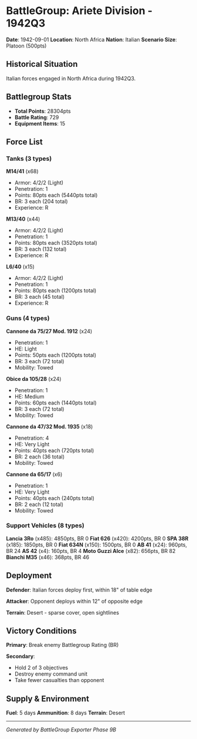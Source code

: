 # BattleGroup: Ariete Division - 1942Q3

**Date**: 1942-09-01
**Location**: North Africa
**Nation**: Italian
**Scenario Size**: Platoon (500pts)

## Historical Situation

Italian forces engaged in North Africa during 1942Q3.

## Battlegroup Stats

- **Total Points**: 28304pts
- **Battle Rating**: 729
- **Equipment Items**: 15

## Force List

### Tanks (3 types)

**M14/41** (x68)
- Armor: 4/2/2 (Light)
- Penetration: 1
- Points: 80pts each (5440pts total)
- BR: 3 each (204 total)
- Experience: R

**M13/40** (x44)
- Armor: 4/2/2 (Light)
- Penetration: 1
- Points: 80pts each (3520pts total)
- BR: 3 each (132 total)
- Experience: R

**L6/40** (x15)
- Armor: 4/2/2 (Light)
- Penetration: 1
- Points: 80pts each (1200pts total)
- BR: 3 each (45 total)
- Experience: R

### Guns (4 types)

**Cannone da 75/27 Mod. 1912** (x24)
- Penetration: 1
- HE: Light
- Points: 50pts each (1200pts total)
- BR: 3 each (72 total)
- Mobility: Towed

**Obice da 105/28** (x24)
- Penetration: 1
- HE: Medium
- Points: 60pts each (1440pts total)
- BR: 3 each (72 total)
- Mobility: Towed

**Cannone da 47/32 Mod. 1935** (x18)
- Penetration: 4
- HE: Very Light
- Points: 40pts each (720pts total)
- BR: 2 each (36 total)
- Mobility: Towed

**Cannone da 65/17** (x6)
- Penetration: 1
- HE: Very Light
- Points: 40pts each (240pts total)
- BR: 2 each (12 total)
- Mobility: Towed

### Support Vehicles (8 types)

**Lancia 3Ro** (x485): 4850pts, BR 0
**Fiat 626** (x420): 4200pts, BR 0
**SPA 38R** (x185): 1850pts, BR 0
**Fiat 634N** (x150): 1500pts, BR 0
**AB 41** (x24): 960pts, BR 24
**AS 42** (x4): 160pts, BR 4
**Moto Guzzi Alce** (x82): 656pts, BR 82
**Bianchi M35** (x46): 368pts, BR 46

## Deployment

**Defender**: Italian forces deploy first, within 18" of table edge

**Attacker**: Opponent deploys within 12" of opposite edge

**Terrain**: Desert - sparse cover, open sightlines

## Victory Conditions

**Primary**: Break enemy Battlegroup Rating (BR)

**Secondary**:
- Hold 2 of 3 objectives
- Destroy enemy command unit
- Take fewer casualties than opponent

## Supply & Environment

**Fuel**: 5 days
**Ammunition**: 8 days
**Terrain**: Desert

---

*Generated by BattleGroup Exporter Phase 9B*
